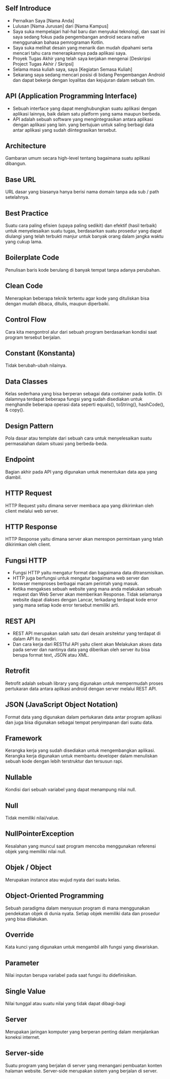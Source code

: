 ## Self Introduce
- Pernalkan Saya [Nama Anda]
- Lulusan [Nama Jurusan] dari [Nama Kampus]
- Saya suka mempelajari hal-hal baru dan menyukai teknologi, dan saat ini saya sedang fokus pada pengembangan android secara native menggunakan bahasa pemrograman Kotlin. 
- Saya suka melihat desain yang menarik dan mudah dipahami serta mencari tahu cara menerapkannya pada aplikasi saya. 
- Proyek Tugas Akhir yang telah saya kerjakan mengenai [Deskripsi Project Tugas Akhir / Skripsi] 
- Selama masa kuliah saya, saya [Kegiatan Semasa Kuliah]
- Sekarang saya sedang mencari posisi di bidang Pengembangan Android dan dapat bekerja dengan loyalitas dan kejujuran dalam sebuah tim.

## API (Application Programming Interface)
- Sebuah interface yang dapat menghubungkan suatu aplikasi dengan aplikasi lainnya, baik dalam satu platform yang sama maupun berbeda. 
- API adalah sebuah software yang mengintegrasikan antara aplikasi dengan aplikasi yang lain. yang bertujuan untuk saling berbagi data antar aplikasi yang sudah diintegrasikan tersebut.

## Architecture
Gambaran umum secara high-level tentang bagaimana suatu aplikasi dibangun.

## Base URL
URL dasar yang biasanya hanya berisi nama domain tanpa ada sub / path setelahnya.

## Best Practice
Suatu cara paling efisien (upaya paling sedikit) dan efektif (hasil terbaik) untuk menyelesaikan suatu tugas, berdasarkan suatu prosedur yang dapat diulangi yang telah terbukti manjur untuk banyak orang dalam jangka waktu yang cukup lama.

## Boilerplate Code
Penulisan baris kode berulang di banyak tempat tanpa adanya perubahan.

## Clean Code
Menerapkan beberapa teknik tertentu agar kode yang dituliskan bisa dengan mudah dibaca, ditulis, maupun diperbaiki.

## Control Flow
Cara kita mengontrol alur dari sebuah program berdasarkan kondisi saat program tersebut berjalan.

## Constant (Konstanta)
Tidak berubah-ubah nilainya.

## Data Classes
Kelas sederhana yang bisa berperan sebagai data container pada kotlin. Di dalamnya terdapat beberapa fungsi yang sudah disediakan untuk menghandle beberapa operasi data seperti equals(), toString(), hashCode(), & copy().

## Design Pattern
Pola dasar atau template dari sebuah cara untuk menyelesaikan suatu permasalahan dalam situasi yang berbeda-beda.

## Endpoint
Bagian akhir pada API yang digunakan untuk menentukan data apa yang diambil.

## HTTP Request
HTTP Request yaitu dimana server membaca apa yang dikirimkan oleh client melalui web server.

## HTTP Response
HTTP Response yaitu dimana server akan merespon permintaan yang telah dikirimkan oleh client.

## Fungsi HTTP
- Fungsi HTTP yaitu mengatur format dan bagaimana data ditransmisikan. 
- HTTP juga berfungsi untuk mengatur bagaimana web server dan browser memproses berbagai macam perintah yang masuk.
- Ketika  mengakses sebuah website yang mana anda melakukan sebuah request dan Web Server akan memberikan Response. Tidak selamanya website dapat diakses dengan Lancar, terkadang terdapat kode error yang mana setiap kode error tersebut memiliki arti.

## REST API
- REST API merupakan salah satu dari desain arsitektur yang terdapat di dalam API itu sendiri. 
- Dan cara kerja dari RESTful API yaitu client akan Melakukan akses data pada server dan nantinya data yang diberikan oleh server itu bisa berupa format text, JSON atau XML. 

## Retrofit
Retrofit adalah sebuah library yang digunakan untuk mempermudah proses pertukaran data antara aplikasi android dengan server melalui REST API.

## JSON (JavaScript Object Notation)
Format data yang digunakan dalam pertukaran data antar program aplikasi dan juga bisa digunakan sebagai tempat penyimpanan dari suatu data.

## Framework
Kerangka kerja yang sudah disediakan untuk mengembangkan aplikasi. Kerangka kerja digunakan untuk membantu developer dalam menuliskan sebuah kode dengan lebih terstruktur dan tersusun rapi.

## Nullable
Kondisi dari sebuah variabel yang dapat menampung nilai null.

## Null
Tidak memiliki nilai/value.

## NullPointerException
Kesalahan yang muncul saat program mencoba menggunakan referensi objek yang memiliki nilai null.

## Objek / Object
Merupakan instance atau wujud nyata dari suatu kelas.

## Object-Oriented Programming
Sebuah paradigma dalam menyusun program di mana menggunakan pendekatan objek di dunia nyata. Setiap objek memiliki data dan prosedur yang bisa dilakukan.

## Override
Kata kunci yang digunakan untuk mengambil alih fungsi yang diwariskan.

## Parameter
Nilai inputan berupa variabel pada saat fungsi itu didefinisikan.

## Single Value
Nilai tunggal atau suatu nilai yang tidak dapat dibagi-bagi

## Server
Merupakan jaringan komputer yang berperan penting dalam menjalankan koneksi internet.

## Server-side
Suatu program yang berjalan di server yang menangani pembuatan konten halaman website. Server-side merupakan sistem yang berjalan di server.
